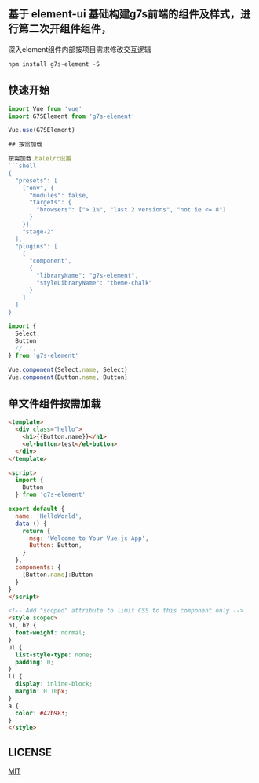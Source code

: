 ## 基于 element-ui 基础构建g7s前端的组件及样式，进行第二次开组件组件，

深入element组件内部按项目需求修改交互逻辑

```shell
npm install g7s-element -S
```

## 快速开始
``` javascript
import Vue from 'vue'
import G7SElement from 'g7s-element'

Vue.use(G7SElement)

## 按需加载

按需加载.balelrc设置
```shell
{
  "presets": [
    ["env", {
      "modules": false,
      "targets": {
        "browsers": ["> 1%", "last 2 versions", "not ie <= 8"]
      }
    }],
    "stage-2"
  ],
  "plugins": [
    [
      "component",
      {
        "libraryName": "g7s-element",
        "styleLibraryName": "theme-chalk"
      }
    ]
  ]
}
```

```javascript
import {
  Select,
  Button
  // ...
} from 'g7s-element'

Vue.component(Select.name, Select)
Vue.component(Button.name, Button)
```
## 单文件组件按需加载

```html
<template>
  <div class="hello">
    <h1>{{Button.name}}</h1>
    <el-button>test</el-button>
  </div>
</template>

<script>
  import {
    Button
  } from 'g7s-element'

export default {
  name: 'HelloWorld',
  data () {
    return {
      msg: 'Welcome to Your Vue.js App',
      Button: Button,
    }
  },
  components: {
    [Button.name]:Button
  }
}
</script>

<!-- Add "scoped" attribute to limit CSS to this component only -->
<style scoped>
h1, h2 {
  font-weight: normal;
}
ul {
  list-style-type: none;
  padding: 0;
}
li {
  display: inline-block;
  margin: 0 10px;
}
a {
  color: #42b983;
}
</style>

```


## LICENSE
[MIT](LICENSE)

